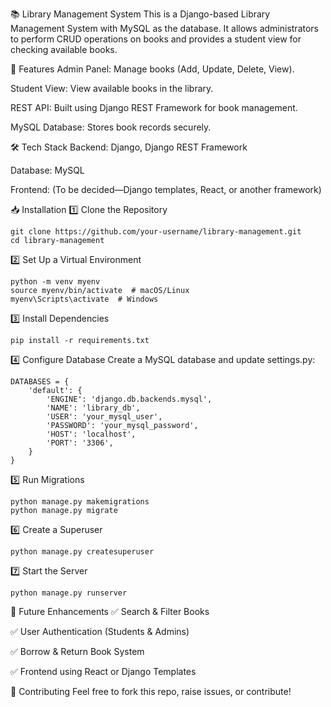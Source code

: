 📚 Library Management System
This is a Django-based Library Management System with MySQL as the database. It allows administrators to perform CRUD operations on books and provides a student view for checking available books.

🚀 Features
Admin Panel: Manage books (Add, Update, Delete, View).

Student View: View available books in the library.

REST API: Built using Django REST Framework for book management.

MySQL Database: Stores book records securely.

🛠️ Tech Stack
Backend: Django, Django REST Framework

Database: MySQL

Frontend: (To be decided—Django templates, React, or another framework)

📥 Installation
1️⃣ Clone the Repository
```
git clone https://github.com/your-username/library-management.git
cd library-management
```
2️⃣ Set Up a Virtual Environment
```
python -m venv myenv
source myenv/bin/activate  # macOS/Linux
myenv\Scripts\activate  # Windows
```
3️⃣ Install Dependencies
```
pip install -r requirements.txt
```
4️⃣ Configure Database
Create a MySQL database and update settings.py:
```
DATABASES = {
    'default': {
        'ENGINE': 'django.db.backends.mysql',
        'NAME': 'library_db',
        'USER': 'your_mysql_user',
        'PASSWORD': 'your_mysql_password',
        'HOST': 'localhost',
        'PORT': '3306',
    }
}
```
5️⃣ Run Migrations
```
python manage.py makemigrations
python manage.py migrate
```
6️⃣ Create a Superuser
```
python manage.py createsuperuser
```
7️⃣ Start the Server
```
python manage.py runserver
```

🔗 Future Enhancements
✅ Search & Filter Books

✅ User Authentication (Students & Admins)

✅ Borrow & Return Book System

✅ Frontend using React or Django Templates


🤝 Contributing
Feel free to fork this repo, raise issues, or contribute!